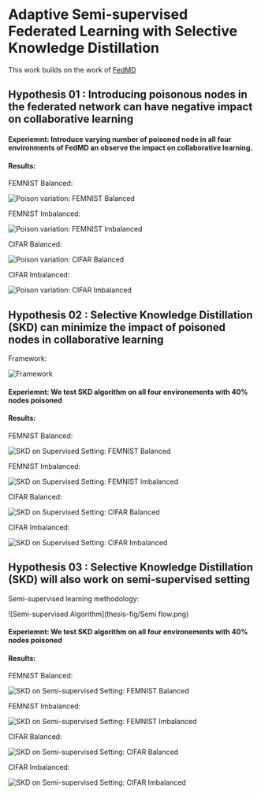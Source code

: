 # Adaptive Semi-supervised Federated Learning with Selective Knowledge Distillation

This work builds on the work of [FedMD](https://arxiv.org/abs/1910.03581)

## Hypothesis 01 : Introducing poisonous nodes in the federated network can have negative impact on collaborative learning

#### Experiemnt: Introduce varying number of poisoned node in all four environments of FedMD an observe the impact on collaborative learning.

#### Results:

FEMNIST Balanced:

![Poison variation: FEMNIST Balanced](thesis-fig/poison-var/femnist-balanced.png)

FEMNIST Imbalanced:

![Poison variation: FEMNIST Imbalanced](thesis-fig/poison-var/femnist-imbalanced.png)

CIFAR Balanced:

![Poison variation: CIFAR Balanced](thesis-fig/poison-var/cifar-balanced.png)

CIFAR Imbalanced:

![Poison variation: CIFAR Imbalanced](thesis-fig/poison-var/cifar-imbalanced.png)


## Hypothesis 02 : Selective Knowledge Distillation (SKD) can minimize the impact of poisoned nodes in collaborative learning

Framework:

![Framework](thesis-fig/structure.png)


#### Experiemnt: We test SKD algorithm on all four environements with 40% nodes poisoned

#### Results:

FEMNIST Balanced:

![SKD on Supervised Setting: FEMNIST Balanced](thesis-fig/skd/femnist-balanced.png)

FEMNIST Imbalanced:

![SKD on Supervised Setting: FEMNIST Imbalanced](thesis-fig/skd/femnist-imbalanced.png)

CIFAR Balanced:

![SKD on Supervised Setting: CIFAR Balanced](thesis-fig/skd/cifar-balanced.png)

CIFAR Imbalanced:

![SKD on Supervised Setting: CIFAR Imbalanced](thesis-fig/skd/cifar-imbalanced.png)

## Hypothesis 03 : Selective Knowledge Distillation (SKD) will also work on semi-supervised setting

Semi-supervised learning methodology:

![Semi-supervised Algorithm](thesis-fig/Semi flow.png)


#### Experiemnt: We test SKD algorithm on all four environements with 40% nodes poisoned

#### Results:

FEMNIST Balanced:

![SKD on Semi-supervised Setting: FEMNIST Balanced](thesis-fig/ssfd/femnist-balanced.png)

FEMNIST Imbalanced:

![SKD on Semi-supervised Setting: FEMNIST Imbalanced](thesis-fig/ssfd/femnist-imbalanced.png)

CIFAR Balanced:

![SKD on Semi-supervised Setting: CIFAR Balanced](thesis-fig/ssfd/cifar-balanced.png)

CIFAR Imbalanced:

![SKD on Semi-supervised Setting: CIFAR Imbalanced](thesis-fig/ssfd/cifar-imbalanced.png)